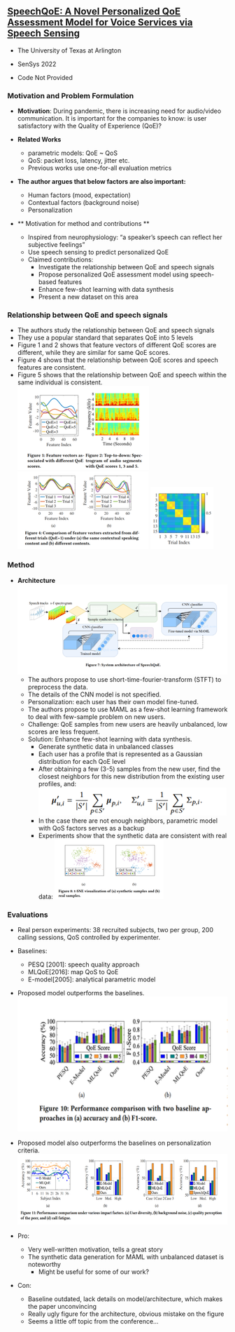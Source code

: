 ## [SpeechQoE: A Novel Personalized QoE Assessment Model for Voice Services via Speech Sensing](https://dl.acm.org/doi/10.1145/3560905.3568502)

* The University of Texas at Arlington

* SenSys 2022

* Code Not Provided

### Motivation and Problem Formulation

* **Motivation**: During pandemic, there is increasing need for audio/video communication. It is important for the companies to know: is user satisfactory with the Quality of Experience (QoE)?

* **Related Works**
    * parametric models: QoE ~ QoS
    * QoS: packet loss, latency, jitter etc.
    * Previous works use one-for-all evaluation metrics
* **The author argues that below factors are also important:**
    * Human factors (mood, expectation)
    * Contextual factors (background noise)
    * Personalization
* ** Motivation for method and contributions **
    * Inspired from neurophysiology: “a speaker’s speech can reflect her subjective feelings”
    * Use speech sensing to predict personalized QoE
    * Claimed contributions:
      * Investigate the relationship between QoE and speech signals
      * Propose personalized QoE assessment model using speech-based features
      * Enhance few-shot learning with data synthesis
      * Present a new dataset on this area

### Relationship between QoE and speech signals
* The authors study the relationship between QoE and speech signals
* They use a popular standard that separates QoE into 5 levels
* Figure 1 and 2 shows that feature vectors of different QoE scores are different, while they are similar for same QoE scores.
* Figure 4 shows that the relationship between QoE scores and speech features are consistent.
* Figure 5 shows that the relationship between QoE and speech within the same individual is consistent.
![Figure1,2](./diff_level.png)
![Figure4](./qoe_consistency.png)
![Figure5](./human_consistency.png)


### Method
* **Architecture**
  ![Main architecture](./arch.png)
    * The authors propose to use short-time-fourier-transform (STFT) to preprocess the data.
    * The details of the CNN model is not specified.
    * Personalization: each user has their own model fine-tuned.
    * The authors propose to use MAML as a few-shot learning framework to deal with few-sample problem on new users.
    * Challenge: QoE samples from new users are heavily unbalanced, low scores are less frequent.
    * Solution: Enhance few-shot learning with data synthesis.
      * Generate synthetic data in unbalanced classes
      * Each user has a profile that is represented as a Gaussian distribution for each QoE level
      * After obtaining a few (3-5) samples from the new user, find the closest neighbors for this new distribution from the existing user profiles, and:
      ![formula](./formula.png)
      * In the case there are not enough neighbors, parametric model with QoS factors serves as a backup
      * Experiments show that the synthetic data are consistent with real data:
      ![T-SNE experiment](./tsne.png)


### Evaluations

* Real person experiments: 38 recruited subjects, two per group, 200 calling sessions, QoS controlled by experimenter. 
* Baselines:
  * PESQ [2001]: speech quality approach
  * MLQoE[2016]: map QoS to QoE
  * E-model[2005]: analytical parametric model
* Proposed model outperforms the baselines.
![Comparison to the baselines](./result1.png)
* Proposed model also outperforms the baselines on personalization criteria.
![Personalization](./result_personalization.png)
  
* Pro: 
  * Very well-written motivation, tells a great story
  * The synthetic data generation for MAML with unbalanced dataset is noteworthy
    * Might be useful for some of our work?

* Con: 
  * Baseline outdated, lack details on model/architecture, which makes the paper unconvincing
  * Really ugly figure for the architecture, obvious mistake on the figure
  * Seems a little off topic from the conference…






















